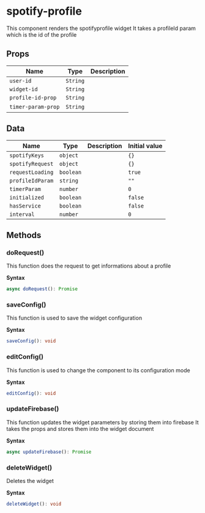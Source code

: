 # spotify-profile

This component renders the spotifyprofile widget
It takes a profileId param which is the id of the profile

## Props

| Name               | Type     | Description |
| ------------------ | -------- | ----------- |
| `user-id`          | `String` |             |
| `widget-id`        | `String` |             |
| `profile-id-prop`  | `String` |             |
| `timer-param-prop` | `String` | &nbsp;      |

## Data

| Name             | Type      | Description | Initial value |
| ---------------- | --------- | ----------- | ------------- |
| `spotifyKeys`    | `object`  |             | `{}`          |
| `spotifyRequest` | `object`  |             | `{}`          |
| `requestLoading` | `boolean` |             | `true`        |
| `profileIdParam` | `string`  |             | `""`          |
| `timerParam`     | `number`  |             | `0`           |
| `initialized`    | `boolean` |             | `false`       |
| `hasService`     | `boolean` |             | `false`       |
| `interval`       | `number`  |             | `0`           |

## Methods

### doRequest()

This function does the request to get informations about a profile

**Syntax**

```typescript
async doRequest(): Promise
```

### saveConfig()

This function is used to save the widget configuration

**Syntax**

```typescript
saveConfig(): void
```

### editConfig()

This function is used to change the component to its configuration mode

**Syntax**

```typescript
editConfig(): void
```

### updateFirebase()

This function updates the widget parameters by storing them into firebase
It takes the props and stores them into the widget document

**Syntax**

```typescript
async updateFirebase(): Promise
```

### deleteWidget()

Deletes the widget

**Syntax**

```typescript
deleteWidget(): void
```


